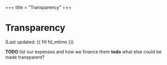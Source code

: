 +++
title = "Transparency"
+++

# Transparency

(Last updated: {{ fill fd_mtime }})

**TODO** list our expenses and how we finance them
**todo** what else could be made transparent?